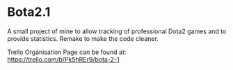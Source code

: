 # Bota2.1
A small project of mine to allow tracking of professional Dota2 games and to provide statistics. Remake to make the code cleaner.

Trello Organisation Page can be found at: https://trello.com/b/Pk5hREr9/bota-2-1


